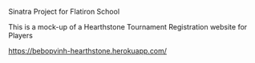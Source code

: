 Sinatra Project for Flatiron School

This is a mock-up of a Hearthstone Tournament Registration website for Players

https://bebopvinh-hearthstone.herokuapp.com/
